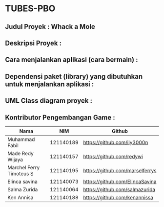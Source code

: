 # TUBES-PBO

## Judul Proyek : Whack a Mole

## Deskripsi Proyek :

## Cara menjalankan aplikasi (cara bermain) :

## Dependensi paket (library) yang dibutuhkan untuk menjalankan aplikasi :

## UML Class diagram proyek :

## Kontributor Pengembangan Game :

| Nama  | NIM   | Github  |
| ------ | ------ | ------ |
|  Muhammad Fabil | 121140189  | https://github.com/ily3000n |
| Made Redy Wijaya  | 121140157  | https://github.com/redywi  |
| Marchel Ferry Timoteus S | 121140195 | https://github.com/marselferrys |
|  Elinca savina | 121140073 | https://github.com/ElincaSavina |
| Salma Zurida | 121140064  | https://github.com/salmazurida  |
| Ken Annisa | 121140188  | https://github.com/kenannissa |
